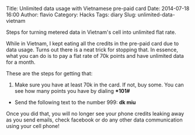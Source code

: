 Title: Unlimited data usage with Vietnamese pre-paid card
Date: 2014-07-18 16:00
Author: flavio
Category: Hacks
Tags: diary
Slug: unlimited-data-vietnam

Steps for turning metered data in Vietnam's cell into unlimited flat rate.

<!--more-->

While in Vietnam, I kept eating all the credits in the pre-paid card due to
data usage. Turns out there is a neat trick for stopping that. In essence,
what you can do is to pay a flat rate of 70k points and have unlimited data
for a month.

These are the steps for getting that:

1. Make sure you have at least 70k in the card. If not, buy some. You can see
   how many points you have by dialing **\*101#**

+ Send the following text to the number 999:     **dk miu**

Once you did that, you will no longer see your phone credits leaking away as you
send emails, check facebook or do any other data communication using your cell phone!




